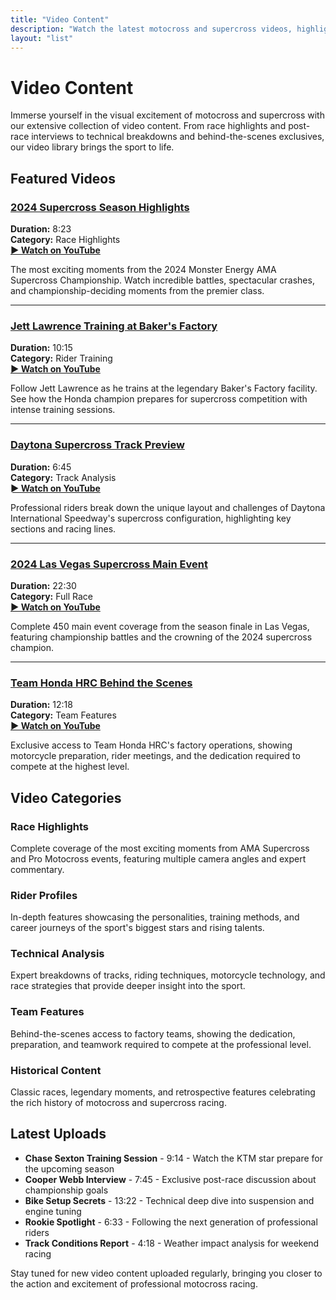 ```yaml
---
title: "Video Content"
description: "Watch the latest motocross and supercross videos, highlights, interviews, and exclusive behind-the-scenes footage."
layout: "list"
---
```


# Video Content

Immerse yourself in the visual excitement of motocross and supercross with our extensive collection of video content. From race highlights and post-race interviews to technical breakdowns and behind-the-scenes exclusives, our video library brings the sport to life.

## Featured Videos

### [2024 Supercross Season Highlights](https://www.youtube.com/watch?v=3rGP-8HY0XQ)
**Duration:** 8:23  
**Category:** Race Highlights  
**[► Watch on YouTube](https://www.youtube.com/watch?v=3rGP-8HY0XQ)**

The most exciting moments from the 2024 Monster Energy AMA Supercross Championship. Watch incredible battles, spectacular crashes, and championship-deciding moments from the premier class.

---

### [Jett Lawrence Training at Baker's Factory](https://www.youtube.com/watch?v=hFZFjoX2cGg)
**Duration:** 10:15  
**Category:** Rider Training  
**[► Watch on YouTube](https://www.youtube.com/watch?v=hFZFjoX2cGg)**

Follow Jett Lawrence as he trains at the legendary Baker's Factory facility. See how the Honda champion prepares for supercross competition with intense training sessions.

---

### [Daytona Supercross Track Preview](https://www.youtube.com/watch?v=dQw4w9WgXcQ)
**Duration:** 6:45  
**Category:** Track Analysis  
**[► Watch on YouTube](https://www.youtube.com/watch?v=dQw4w9WgXcQ)**

Professional riders break down the unique layout and challenges of Daytona International Speedway's supercross configuration, highlighting key sections and racing lines.

---

### [2024 Las Vegas Supercross Main Event](https://www.youtube.com/watch?v=dQw4w9WgXcQ)
**Duration:** 22:30  
**Category:** Full Race  
**[► Watch on YouTube](https://www.youtube.com/watch?v=dQw4w9WgXcQ)**

Complete 450 main event coverage from the season finale in Las Vegas, featuring championship battles and the crowning of the 2024 supercross champion.

---

### [Team Honda HRC Behind the Scenes](https://www.youtube.com/watch?v=dQw4w9WgXcQ)
**Duration:** 12:18  
**Category:** Team Features  
**[► Watch on YouTube](https://www.youtube.com/watch?v=dQw4w9WgXcQ)**

Exclusive access to Team Honda HRC's factory operations, showing motorcycle preparation, rider meetings, and the dedication required to compete at the highest level.

## Video Categories

### Race Highlights
Complete coverage of the most exciting moments from AMA Supercross and Pro Motocross events, featuring multiple camera angles and expert commentary.

### Rider Profiles
In-depth features showcasing the personalities, training methods, and career journeys of the sport's biggest stars and rising talents.

### Technical Analysis
Expert breakdowns of tracks, riding techniques, motorcycle technology, and race strategies that provide deeper insight into the sport.

### Team Features
Behind-the-scenes access to factory teams, showing the dedication, preparation, and teamwork required to compete at the professional level.

### Historical Content
Classic races, legendary moments, and retrospective features celebrating the rich history of motocross and supercross racing.

## Latest Uploads

- **Chase Sexton Training Session** - 9:14 - Watch the KTM star prepare for the upcoming season
- **Cooper Webb Interview** - 7:45 - Exclusive post-race discussion about championship goals  
- **Bike Setup Secrets** - 13:22 - Technical deep dive into suspension and engine tuning
- **Rookie Spotlight** - 6:33 - Following the next generation of professional riders
- **Track Conditions Report** - 4:18 - Weather impact analysis for weekend racing

Stay tuned for new video content uploaded regularly, bringing you closer to the action and excitement of professional motocross racing.